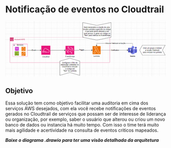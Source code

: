 # Notificação de eventos no Cloudtrail

![alt text](auditservices.png)

## Objetivo
Essa solução tem como objetivo facilitar uma auditoria em cima dos serviços AWS desejados, com ela você recebe notificações de eventos gerados no Cloudtrail de serviços que possam ser de interesse de liderança ou organização, por exemplo, saber o usuário que alterou ou criou um novo banco de dados ou instancia há muito tempo. Com isso o time terá muito mais agilidade e acertividade na consulta de eventos criticos mapeados.

_**Baixe o diagrama .drawio para ter uma visão detalhada da arquitetura**_